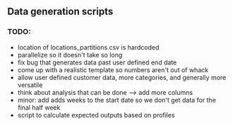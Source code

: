 ## Data generation scripts

### TODO:

* location of locations_partitions.csv is hardcoded
* parallelize so it doesn't take so long
* fix bug that generates data past user defined end date
* come up with a realistic template so numbers aren't out of whack
* allow user defined customer data, more categories, and generally more versatile
* think about analysis that can be done --> add more columns
* minor: add adds weeks to the start date so we don't get data for the final half week
* script to calculate expected outputs based on profiles
